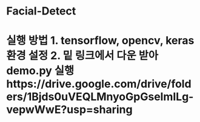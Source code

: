 # Facial-Detect
<h1>실행 방법
1. tensorflow, opencv, keras 환경 설정
2. 밑 링크에서 다운 받아 demo.py 실행<br>
https://drive.google.com/drive/folders/1Bjds0uVEQLMnyoGpGselmILg-vepwWwE?usp=sharing
